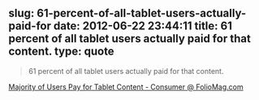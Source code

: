 slug: 61-percent-of-all-tablet-users-actually-paid-for
date: 2012-06-22 23:44:11
title: 61 percent of all tablet users actually paid for that content.
type: quote
---

> 61 percent of all tablet users actually paid for that content.

[Majority of Users Pay for Tablet Content - Consumer @ FolioMag.com](http://www.foliomag.com/2012/majority-users-pay-tablet-content)
